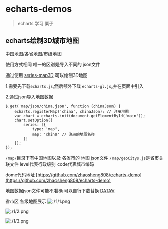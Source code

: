 # echarts-demos

> echarts 学习 栗子

## echarts绘制3D城市地图

中国地图/各省地图/市级地图

使用方式相同 唯一的区别是导入不同的 json文件

通过使用 [series-map3D](https://echarts.apache.org/zh/option-gl.html#series-map3D) 可以绘制3D地图


1.需要先下载`echarts.js`,然后额外下载 `echarts-gl.js`,并在页面中引入

2.通过json导入地图数据

```$xslt
$.get('map/json/china.json', function (chinaJson) {
    echarts.registerMap('china', chinaJson); // 注册地图
    var chart = echarts.init(document.getElementById('main'));
    chart.setOption({
        series: [{
            type: 'map',
            map: 'china' // 注册的地图名称
        }]
    });
});
```
`/map/`目录下有中国地图以及 各省市的 地图 json文件 `/map/geoCitys.js`是省市关联文件
level代表行政级别
code代表城市编码

dome代码地址 [https://github.com/zhaosheng808/echarts-demo](https://github.com/zhaosheng808/echarts-demo)

地图数据json文件可能不准确 可以自行下载替换
[DATAV](https://datav.aliyun.com/tools/atlas/#&lat=30.332329214580188&lng=106.72278672066881&zoom=3.5)

省市区 各级地图展示
![./1/1.png](https://image-static.segmentfault.com/276/863/2768630788-5f969f98334b4)

![./1/2.png](https://image-static.segmentfault.com/361/365/3613656676-5f96a1f90cd20)

![./1/3.png](https://image-static.segmentfault.com/345/776/3457768832-5f96a23e7ca96)
